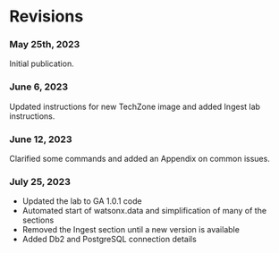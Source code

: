 # Revisions

### May 25th, 2023

Initial publication.

### June 6, 2023

Updated instructions for new TechZone image and added Ingest lab instructions.

### June 12, 2023

Clarified some commands and added an Appendix on common issues.

### July 25, 2023

* Updated the lab to GA 1.0.1 code
* Automated start of watsonx.data and simplification of many of the sections
* Removed the Ingest section until a new version is available
* Added Db2 and PostgreSQL connection details
